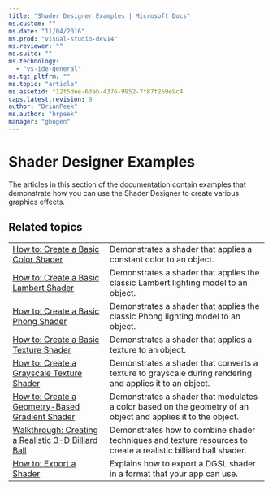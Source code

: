 ```yaml
---
title: "Shader Designer Examples | Microsoft Docs"
ms.custom: ""
ms.date: "11/04/2016"
ms.prod: "visual-studio-dev14"
ms.reviewer: ""
ms.suite: ""
ms.technology: 
  - "vs-ide-general"
ms.tgt_pltfrm: ""
ms.topic: "article"
ms.assetid: f12f5dee-63ab-4376-9952-7f87f269e9c4
caps.latest.revision: 9
author: "BrianPeek"
ms.author: "brpeek"
manager: "ghogen"
---
```

# Shader Designer Examples
The articles in this section of the documentation contain examples that demonstrate how you can use the Shader Designer to create various graphics effects.  
  
## Related topics  
  
|||  
|-|-|  
|[How to: Create a Basic Color Shader](../designers/how-to-create-a-basic-color-shader.md)|Demonstrates a shader that applies a constant color to an object.|  
|[How to: Create a Basic Lambert Shader](../designers/how-to-create-a-basic-lambert-shader.md)|Demonstrates a shader that applies the classic Lambert lighting model to an object.|  
|[How to: Create a Basic Phong Shader](../designers/how-to-create-a-basic-phong-shader.md)|Demonstrates a shader that applies the classic Phong lighting model to an object.|  
|[How to: Create a Basic Texture Shader](../designers/how-to-create-a-basic-texture-shader.md)|Demonstrates a shader that applies a texture to an object.|  
|[How to: Create a Grayscale Texture Shader](../designers/how-to-create-a-grayscale-texture-shader.md)|Demonstrates a shader that converts a texture to grayscale during rendering and applies it to an object.|  
|[How to: Create a Geometry-Based Gradient Shader](../designers/how-to-create-a-geometry-based-gradient-shader.md)|Demonstrates a shader that modulates a color based on the geometry of an object and applies it to the object.|  
|[Walkthrough: Creating a Realistic 3-D Billiard Ball](../designers/walkthrough-creating-a-realistic-3-d-billiard-ball.md)|Demonstrates how to combine shader techniques and texture resources to create a realistic billiard ball shader.|  
|[How to: Export a Shader](../designers/how-to-export-a-shader.md)|Explains how to export a DGSL shader in a format that your app can use.|